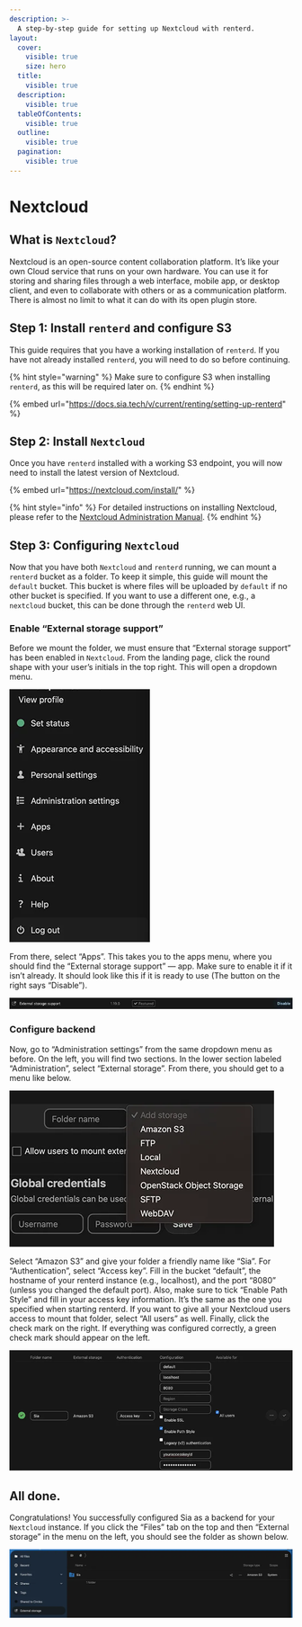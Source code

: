```yaml
---
description: >-
  A step-by-step guide for setting up Nextcloud with renterd.
layout:
  cover:
    visible: true
    size: hero
  title:
    visible: true
  description:
    visible: true
  tableOfContents:
    visible: true
  outline:
    visible: true
  pagination:
    visible: true
---
```


# Nextcloud

## What is `Nextcloud`?

Nextcloud is an open-source content collaboration platform. It’s like your own Cloud service that runs on your own hardware. You can use it for storing and sharing files through a web interface, mobile app, or desktop client, and even to collaborate with others or as a communication platform. There is almost no limit to what it can do with its open plugin store.

## Step 1: Install `renterd` and configure S3
This guide requires that you have a working installation of `renterd`. If you have not already installed `renterd`, you will need to do so before continuing.

{% hint style="warning" %}
Make sure to configure S3 when installing `renterd`, as this will be required later on.
{% endhint %}

{% embed url="https://docs.sia.tech/v/current/renting/setting-up-renterd" %}


## Step 2: Install `Nextcloud`

Once you have `renterd` installed with a working S3 endpoint, you will now need to install the latest version of Nextcloud.

{% embed url="https://nextcloud.com/install/" %}

{% hint style="info" %}
For detailed instructions on installing Nextcloud, please refer to the [Nextcloud Administration Manual](https://docs.nextcloud.com/server/latest/admin_manual/installation/).
{% endhint %}

## Step 3: Configuring `Nextcloud`

Now that you have both `Nextcloud` and `renterd` running, we can mount a `renterd` bucket as a folder. To keep it simple, this guide will mount the `default` bucket. This bucket is where files will be uploaded by `default` if no other bucket is specified. If you want to use a different one, e.g., a `nextcloud` bucket, this can be done through the `renterd` web UI.

### Enable “External storage support”

Before we mount the folder, we must ensure that “External storage support” has been enabled in `Nextcloud`. From the landing page, click the round shape with your user’s initials in the top right. This will open a dropdown menu.

![](../../.gitbook/assets/nextcloud-s3-integration/01-drop-down-menu.png)

From there, select “Apps”. This takes you to the apps menu, where you should find the “External storage support” — app. Make sure to enable it if it isn’t already. It should look like this if it is ready to use (The button on the right says “Disable”).

![](../../.gitbook/assets/nextcloud-s3-integration/02-external-storage-support.png)

### Configure backend

Now, go to “Administration settings” from the same dropdown menu as before. On the left, you will find two sections. In the lower section labeled “Administration”, select “External storage”. From there, you should get to a menu like below.

![](../../.gitbook/assets/nextcloud-s3-integration/03-administration.png)

Select “Amazon S3” and give your folder a friendly name like “Sia”. For “Authentication”, select “Access key”. Fill in the bucket “default”, the hostname of your renterd instance (e.g., localhost), and the port “8080” (unless you changed the default port). Also, make sure to tick “Enable Path Style” and fill in your access key information. It’s the same as the one you specified when starting renterd. If you want to give all your Nextcloud users access to mount that folder, select “All users” as well. Finally, click the check mark on the right. If everything was configured correctly, a green check mark should appear on the left.

![](../../.gitbook/assets/nextcloud-s3-integration/04-bucket-configuration.png)

## All done.

Congratulations! You successfully configured Sia as a backend for your `Nextcloud` instance. If you click the “Files” tab on the top and then “External storage” in the menu on the left, you should see the folder as shown below.

![](../../.gitbook/assets/nextcloud-s3-integration/05-success.png)

